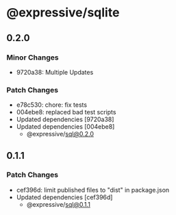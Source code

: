 # @expressive/sqlite

## 0.2.0

### Minor Changes

- 9720a38: Multiple Updates

### Patch Changes

- e78c530: chore: fix tests
- 004ebe8: replaced bad test scripts
- Updated dependencies [9720a38]
- Updated dependencies [004ebe8]
  - @expressive/sql@0.2.0

## 0.1.1

### Patch Changes

- cef396d: limit published files to "dist" in package.json
- Updated dependencies [cef396d]
  - @expressive/sql@0.1.1
